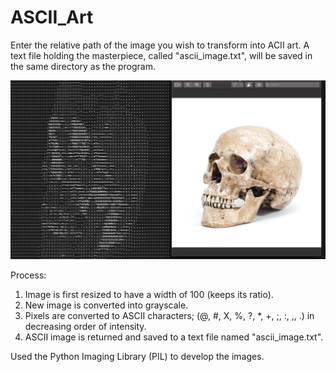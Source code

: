 # ASCII_Art
Enter the relative path of the image you wish to transform into ACII art.
A text file holding the masterpiece,  called "ascii_image.txt", will be saved in the same directory as the program.

<p align="center">
  <img src="ascii_skull.jpg" width="600">
</p>

Process:
1. Image is first resized to have a width of 100 (keeps its ratio).
2. New image is converted into grayscale.
3. Pixels are converted to ASCII characters; (@, #, X, %, ?, *, +, ;, :, ,, .) in decreasing order of intensity.
4. ASCII image is returned and saved to a text file named "ascii_image.txt".

Used the Python Imaging Library (PIL) to develop the images. 

